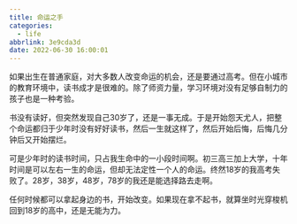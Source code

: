 ```yaml
---
title: 命运之手
categories:
  - life
abbrlink: 3e9cda3d
date: 2022-06-30 16:00:01
---
```


如果出生在普通家庭，对大多数人改变命运的机会，还是要通过高考。但在小城市的教育环境中，读书成才是很难的。除了师资力量，学习环境对没有足够自制力的孩子也是一种考验。

书没有读好，但突然发现自己30岁了，还是一事无成。于是开始怨天尤人，把整个命运都归于少年时没有好好读书，然后一生就这样了，然后开始后悔，后悔几分钟后又开始摆烂。

可是少年时的读书时间，只占我生命中的一小段时间啊。初三高三加上大学，十年时间是可以左右一生的命运，但却无法定性一个人的命运。终然18岁的我高考失败了。28岁，38岁，48岁，78岁的我还是能选择路去走啊。

任何时候都可以拿起身边的书，开始改变。如果现在拿不起书，就算坐时光穿梭机回到18岁的高中，还是无能为力。
